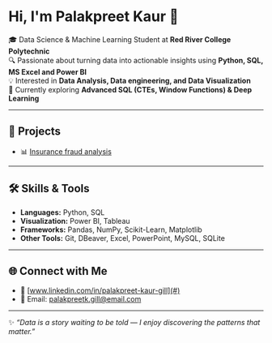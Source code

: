 # Hi, I'm Palakpreet Kaur 👋

🎓 Data Science & Machine Learning Student at **Red River College Polytechnic**  
🔍 Passionate about turning data into actionable insights using **Python, SQL, MS Excel and Power BI**  
💡 Interested in **Data Analysis, Data engineering, and Data Visualization**  
🌱 Currently exploring **Advanced SQL (CTEs, Window Functions) & Deep Learning**  

---

## 🚀 Projects
- 📊 [Insurance fraud analysis](#)  
 

---

## 🛠️ Skills & Tools
- **Languages:** Python, SQL 
- **Visualization:** Power BI, Tableau
- **Frameworks:** Pandas, NumPy, Scikit-Learn, Matplotlib 
- **Other Tools:** Git, DBeaver, Excel, PowerPoint, MySQL, SQLite


---

## 🌐 Connect with Me
- 💼 [www.linkedin.com/in/palakpreet-kaur-gill](#)  
- 📧 Email: palakpreetk.gill@email.com  

---

✨ *“Data is a story waiting to be told — I enjoy discovering the patterns that matter.”*  
